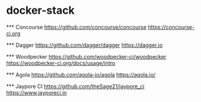# docker-stack

*** Concourse
https://github.com/concourse/concourse
https://concourse-ci.org

*** Dagger
https://github.com/dagger/dagger
https://dagger.io

*** Woodpecker
https://github.com/woodpecker-ci/woodpecker
https://woodpecker-ci.org/docs/usage/intro

*** Agola
https://github.com/agola-io/agola
https://agola.io/

*** Jaypore CI
https://github.com/theSage21/jaypore_ci
https://www.jayporeci.in
